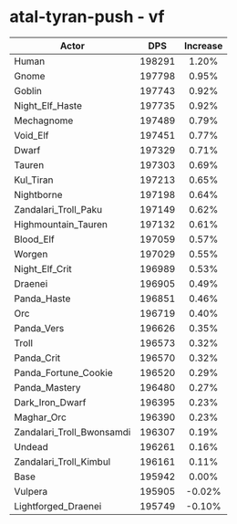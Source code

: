 # atal-tyran-push - vf
| Actor | DPS | Increase |
|---|:---:|:---:|
|Human|198291|1.20%|
|Gnome|197798|0.95%|
|Goblin|197743|0.92%|
|Night_Elf_Haste|197735|0.92%|
|Mechagnome|197489|0.79%|
|Void_Elf|197451|0.77%|
|Dwarf|197329|0.71%|
|Tauren|197303|0.69%|
|Kul_Tiran|197213|0.65%|
|Nightborne|197198|0.64%|
|Zandalari_Troll_Paku|197149|0.62%|
|Highmountain_Tauren|197132|0.61%|
|Blood_Elf|197059|0.57%|
|Worgen|197029|0.55%|
|Night_Elf_Crit|196989|0.53%|
|Draenei|196905|0.49%|
|Panda_Haste|196851|0.46%|
|Orc|196719|0.40%|
|Panda_Vers|196626|0.35%|
|Troll|196573|0.32%|
|Panda_Crit|196570|0.32%|
|Panda_Fortune_Cookie|196520|0.29%|
|Panda_Mastery|196480|0.27%|
|Dark_Iron_Dwarf|196395|0.23%|
|Maghar_Orc|196390|0.23%|
|Zandalari_Troll_Bwonsamdi|196307|0.19%|
|Undead|196261|0.16%|
|Zandalari_Troll_Kimbul|196161|0.11%|
|Base|195942|0.00%|
|Vulpera|195905|-0.02%|
|Lightforged_Draenei|195749|-0.10%|
